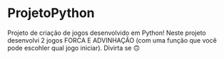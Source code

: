 # ProjetoPython
Projeto de criação de jogos desenvolvido em Python!
Neste projeto desenvolvi 2 jogos FORCA E ADVINHAÇÃO (com uma função que você pode escohler qual jogo iniciar).
Divirta se 🙃

